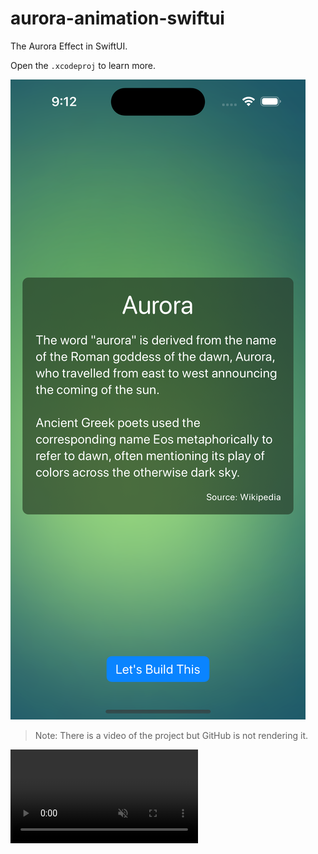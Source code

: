 # aurora-animation-swiftui

The Aurora Effect in SwiftUI.

Open the `.xcodeproj` to learn more.

![screenshot](./screenshot.png)

> Note: There is a video of the project but GitHub is not rendering it.

<video id="ss" controls="" muted="" loop="" autoplay="">
  <source src="https://github.com/danielgalasko/aurora-animation-swiftui/blob/main/preview.mov" type="video/mov">
</video>